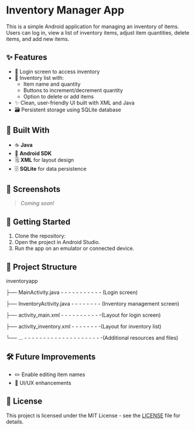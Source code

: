 # Inventory Manager App

This is a simple Android application for managing an inventory of items. Users can log in, view a list of inventory items, adjust item quantities, delete items, and add new items.

## ✨ Features

- 🔐 Login screen to access inventory
- 🧾 Inventory list with:
  - Item name and quantity
  - Buttons to increment/decrement quantity
  - Option to delete or add items
- ✨ Clean, user-friendly UI built with XML and Java
- 🗃️ Persistent storage using SQLite database

## 🧱 Built With

- ☕ **Java**
- 🤖 **Android SDK**
- 🗒️ **XML** for layout design
- 🗄️ **SQLite** for data persistence

## 📸 Screenshots

> _Coming soon!_

## 🚀 Getting Started

1. Clone the repository:
2. Open the project in Android Studio.
3. Run the app on an emulator or connected device.

## 📂 Project Structure
inventoryapp

├── MainActivity.java - - - - - - - - - - - (Login screen)

├── InventoryActivity.java - - - - - - - - (Inventory management screen)

├── activity_main.xml - - - - - - - - - - -(Layout for login screen)

├── activity_inventory.xml - - - - - - - -(Layout for inventory list)

└── ... - - - - - - - - - - - - - - - -  - - - - -(Additional resources and files)

## 🛠 Future Improvements

- ✏️ Enable editing item names
- 🎨 UI/UX enhancements

## 📄 License
This project is licensed under the MIT License - see the [LICENSE](LICENSE) file for details.
